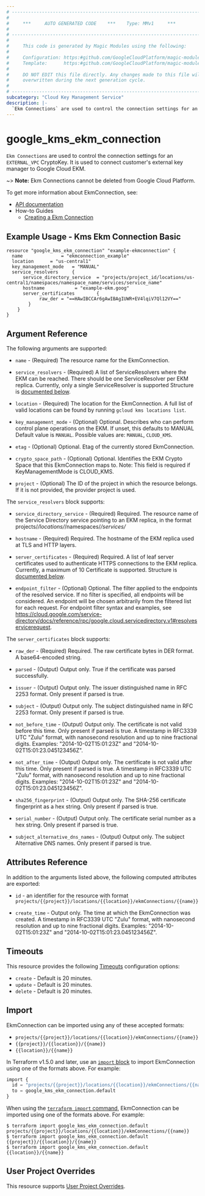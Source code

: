 ```yaml
---
# ----------------------------------------------------------------------------
#
#     ***     AUTO GENERATED CODE    ***    Type: MMv1     ***
#
# ----------------------------------------------------------------------------
#
#     This code is generated by Magic Modules using the following:
#
#     Configuration: https:#github.com/GoogleCloudPlatform/magic-modules/tree/main/mmv1/products/kms/EkmConnection.yaml
#     Template:      https:#github.com/GoogleCloudPlatform/magic-modules/tree/main/mmv1/templates/terraform/resource.html.markdown.tmpl
#
#     DO NOT EDIT this file directly. Any changes made to this file will be
#     overwritten during the next generation cycle.
#
# ----------------------------------------------------------------------------
subcategory: "Cloud Key Management Service"
description: |-
  `Ekm Connections` are used to control the connection settings for an `EXTERNAL_VPC` CryptoKey.
---
```


# google_kms_ekm_connection

`Ekm Connections` are used to control the connection settings for an `EXTERNAL_VPC` CryptoKey.
It is used to connect customer's external key manager to Google Cloud EKM.


~> **Note:** Ekm Connections cannot be deleted from Google Cloud Platform.


To get more information about EkmConnection, see:

* [API documentation](https://cloud.google.com/kms/docs/reference/rest/v1/projects.locations.ekmConnections)
* How-to Guides
    * [Creating a Ekm Connection](https://cloud.google.com/kms/docs/create-ekm-connection)

## Example Usage - Kms Ekm Connection Basic


```hcl
resource "google_kms_ekm_connection" "example-ekmconnection" {
  name            	= "ekmconnection_example"
  location		= "us-central1"
  key_management_mode 	= "MANUAL"
  service_resolvers  	{
      service_directory_service  = "projects/project_id/locations/us-central1/namespaces/namespace_name/services/service_name"
      hostname 			 = "example-ekm.goog"
      server_certificates        {
      		raw_der	= "==HAwIBCCAr6gAwIBAgIUWR+EV4lqiV7Ql12VY=="
      	}
    }
}
```

## Argument Reference

The following arguments are supported:


* `name` -
  (Required)
  The resource name for the EkmConnection.

* `service_resolvers` -
  (Required)
  A list of ServiceResolvers where the EKM can be reached. There should be one ServiceResolver per EKM replica. Currently, only a single ServiceResolver is supported
  Structure is [documented below](#nested_service_resolvers).

* `location` -
  (Required)
  The location for the EkmConnection.
  A full list of valid locations can be found by running `gcloud kms locations list`.


* `key_management_mode` -
  (Optional)
  Optional. Describes who can perform control plane operations on the EKM. If unset, this defaults to MANUAL
  Default value is `MANUAL`.
  Possible values are: `MANUAL`, `CLOUD_KMS`.

* `etag` -
  (Optional)
  Optional. Etag of the currently stored EkmConnection.

* `crypto_space_path` -
  (Optional)
  Optional. Identifies the EKM Crypto Space that this EkmConnection maps to. Note: This field is required if KeyManagementMode is CLOUD_KMS.

* `project` - (Optional) The ID of the project in which the resource belongs.
    If it is not provided, the provider project is used.



<a name="nested_service_resolvers"></a>The `service_resolvers` block supports:

* `service_directory_service` -
  (Required)
  Required. The resource name of the Service Directory service pointing to an EKM replica, in the format projects/*/locations/*/namespaces/*/services/*

* `hostname` -
  (Required)
  Required. The hostname of the EKM replica used at TLS and HTTP layers.

* `server_certificates` -
  (Required)
  Required. A list of leaf server certificates used to authenticate HTTPS connections to the EKM replica. Currently, a maximum of 10 Certificate is supported.
  Structure is [documented below](#nested_service_resolvers_service_resolvers_server_certificates).

* `endpoint_filter` -
  (Optional)
  Optional. The filter applied to the endpoints of the resolved service. If no filter is specified, all endpoints will be considered. An endpoint will be chosen arbitrarily from the filtered list for each request. For endpoint filter syntax and examples, see https://cloud.google.com/service-directory/docs/reference/rpc/google.cloud.servicedirectory.v1#resolveservicerequest.


<a name="nested_service_resolvers_service_resolvers_server_certificates"></a>The `server_certificates` block supports:

* `raw_der` -
  (Required)
  Required. The raw certificate bytes in DER format. A base64-encoded string.

* `parsed` -
  (Output)
  Output only. True if the certificate was parsed successfully.

* `issuer` -
  (Output)
  Output only. The issuer distinguished name in RFC 2253 format. Only present if parsed is true.

* `subject` -
  (Output)
  Output only. The subject distinguished name in RFC 2253 format. Only present if parsed is true.

* `not_before_time` -
  (Output)
  Output only. The certificate is not valid before this time. Only present if parsed is true.
  A timestamp in RFC3339 UTC "Zulu" format, with nanosecond resolution and up to nine fractional digits. Examples: "2014-10-02T15:01:23Z" and "2014-10-02T15:01:23.045123456Z".

* `not_after_time` -
  (Output)
  Output only. The certificate is not valid after this time. Only present if parsed is true.
  A timestamp in RFC3339 UTC "Zulu" format, with nanosecond resolution and up to nine fractional digits. Examples: "2014-10-02T15:01:23Z" and "2014-10-02T15:01:23.045123456Z".

* `sha256_fingerprint` -
  (Output)
  Output only. The SHA-256 certificate fingerprint as a hex string. Only present if parsed is true.

* `serial_number` -
  (Output)
  Output only. The certificate serial number as a hex string. Only present if parsed is true.

* `subject_alternative_dns_names` -
  (Output)
  Output only. The subject Alternative DNS names. Only present if parsed is true.

## Attributes Reference

In addition to the arguments listed above, the following computed attributes are exported:

* `id` - an identifier for the resource with format `projects/{{project}}/locations/{{location}}/ekmConnections/{{name}}`

* `create_time` -
  Output only. The time at which the EkmConnection was created.
  A timestamp in RFC3339 UTC "Zulu" format, with nanosecond resolution and up to nine fractional digits. Examples: "2014-10-02T15:01:23Z" and "2014-10-02T15:01:23.045123456Z".


## Timeouts

This resource provides the following
[Timeouts](https://developer.hashicorp.com/terraform/plugin/sdkv2/resources/retries-and-customizable-timeouts) configuration options:

- `create` - Default is 20 minutes.
- `update` - Default is 20 minutes.
- `delete` - Default is 20 minutes.

## Import


EkmConnection can be imported using any of these accepted formats:

* `projects/{{project}}/locations/{{location}}/ekmConnections/{{name}}`
* `{{project}}/{{location}}/{{name}}`
* `{{location}}/{{name}}`


In Terraform v1.5.0 and later, use an [`import` block](https://developer.hashicorp.com/terraform/language/import) to import EkmConnection using one of the formats above. For example:

```tf
import {
  id = "projects/{{project}}/locations/{{location}}/ekmConnections/{{name}}"
  to = google_kms_ekm_connection.default
}
```

When using the [`terraform import` command](https://developer.hashicorp.com/terraform/cli/commands/import), EkmConnection can be imported using one of the formats above. For example:

```
$ terraform import google_kms_ekm_connection.default projects/{{project}}/locations/{{location}}/ekmConnections/{{name}}
$ terraform import google_kms_ekm_connection.default {{project}}/{{location}}/{{name}}
$ terraform import google_kms_ekm_connection.default {{location}}/{{name}}
```

## User Project Overrides

This resource supports [User Project Overrides](https://registry.terraform.io/providers/hashicorp/google/latest/docs/guides/provider_reference#user_project_override).

